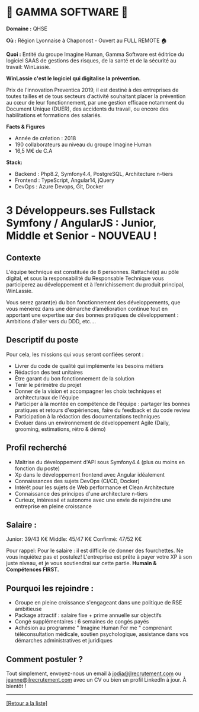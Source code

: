 # 🚀 GAMMA SOFTWARE 🚀

**Domaine :** QHSE

**Où :** Région Lyonnaise à Chaponost - Ouvert au FULL REMOTE 🏠

**Quoi :** Entité du groupe Imagine Human, Gamma Software est éditrice du logiciel SAAS de gestions des risques, de la santé et de la sécurité au travail: WinLassie.  

**WinLassie c'est le logiciel qui digitalise la prévention.** 

Prix de l'innovation Preventica 2019, il est destiné à des entreprises de toutes tailles et de tous secteurs d’activité souhaitant placer la prévention au cœur de leur fonctionnement, par une gestion efficace notamment du Document Unique (DUER), des accidents du travail, ou encore des habilitations et formations des salariés. 


**Facts & Figures**

* Année de création : 2018
* 190 collaborateurs au niveau du groupe Imagine Human 
* 16,5 M€ de C.A 

**Stack:**

* Backend : Php8.2, Symfony4.4, PostgreSQL, Architecture n-tiers 
* Frontend : TypeScript, Angular14, jQuery 
* DevOps : Azure Devops, Git, Docker 


# 3 Développeurs.ses Fullstack Symfony / AngularJS : Junior, Middle et Senior - NOUVEAU ! 

## Contexte 

L'équipe technique est constituée de 8 personnes. Rattaché(e) au pôle digital, et sous la responsabilité du Responsable Technique vous participerez au développement et à l’enrichissement du produit principal, WinLassie. 

Vous serez garant(e) du bon fonctionnement des développements, que vous mènerez dans une démarche d’amélioration continue tout en apportant une expertise sur des bonnes pratiques de développement : Ambitions d'aller vers du DDD, etc....  

## Descriptif du poste

Pour cela, les missions qui vous seront confiées seront : 

* Livrer du code de qualité qui implémente les besoins métiers
* Rédaction des test unitaires 
* Être garant du bon fonctionnement de la solution 
* Tenir le périmètre du projet 
* Donner de la vision et accompagner les choix techniques et architecturaux de l'équipe
* Participer à la montée en compétence de l'équipe : partager les bonnes pratiques et retours d'expériences, faire du feedback et du code review
* Participation à la rédaction des documentations techniques 
* Evoluer dans un environnement de développement Agile (Daily, grooming, estimations, rétro & démo)

## Profil recherché 

* Maîtrise du développement d'API sous Symfony4.4 (plus ou moins en fonction du poste)
* Xp dans le développement frontend avec Angular idéalement
* Connaissances des sujets DevOps (CI/CD, Docker)
* Intérêt pour les sujets de Web performance et Clean Architecture 
* Connaissance des principes d'une architecture n-tiers 
* Curieux, intéressé et autonome avec une envie de rejoindre une entreprise en pleine croissance 

## Salaire : 

Junior: 39/43 K€
Middle: 45/47 K€ 
Confirmé: 47/52 K€ 

Pour rappel: Pour le salaire : il est difficile de donner des fourchettes. Ne vous inquiétez pas et postulez! L'entreprise est prête à payer votre XP à son juste niveau, et je vous soutiendrai sur cette partie. **Humain & Compétences FIRST.**

## Pourquoi les rejoindre : 

* Groupe en pleine croissance s'engageant dans une politique de RSE ambitieuse
* Package attractif : salaire fixe + prime annuelle sur objectifs
* Congé supplémentaires : 6 semaines de congés payés
* Adhésion au programme " Imagine Human For me "  comprenant téléconsultation médicale, soutien psychologique, assistance dans vos démarches administratives et juridiques

## Comment postuler ?

Tout simplement, envoyez-nous un email à jodia@jlrecrutement.com ou jeanne@jlrecrutement.com avec un CV ou bien un profil LinkedIn à jour. À bientôt ! 

----
<a href="https://github.com/jlondiche/job-board-php/blob/master/README.md">[Retour a la liste]</a>

